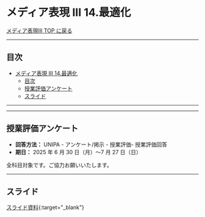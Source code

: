 # メディア表現 III 14.最適化

[メディア表現III TOP に戻る](./index.md)

---

## 目次

- [メディア表現 III 14.最適化](#メディア表現-iii-14最適化)
  - [目次](#目次)
  - [授業評価アンケート](#授業評価アンケート)
  - [スライド](#スライド)

---


---
## 授業評価アンケート
- **回答方法：** UNIPA - アンケート/掲示 - 授業評価- 授業評価回答
- **期日：**  2025 年 6 月 30 日（月）～7 月 27 日（日）

全科目対象です。ご協力お願いいたします。

---
## スライド

[スライド資料](./mr3_14slide.pdf){:target="_blank"}

